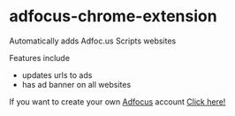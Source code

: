 # adfocus-chrome-extension
Automatically adds Adfoc.us Scripts websites

Features include

- updates urls to ads
- has ad banner on all websites

If you want to create your own [Adfocus](https://join-adf.ly/24692891) account [Click here!](http://adfoc.us/?refid=585030)
